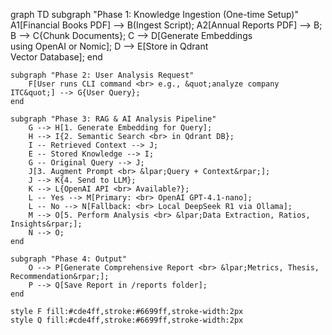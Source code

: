 graph TD
subgraph "Phase 1: Knowledge Ingestion (One-time Setup)"
A1[Financial Books PDF] --> B(Ingest Script);
A2[Annual Reports PDF] --> B;
B --> C{Chunk Documents};
C --> D[Generate Embeddings <br> using OpenAI or Nomic];
D --> E[Store in Qdrant <br> Vector Database];
end

    subgraph "Phase 2: User Analysis Request"
        F[User runs CLI command <br> e.g., &quot;analyze company ITC&quot;] --> G{User Query};
    end

    subgraph "Phase 3: RAG & AI Analysis Pipeline"
        G --> H[1. Generate Embedding for Query];
        H --> I{2. Semantic Search <br> in Qdrant DB};
        I -- Retrieved Context --> J;
        E -- Stored Knowledge --> I;
        G -- Original Query --> J;
        J[3. Augment Prompt <br> &lpar;Query + Context&rpar;];
        J --> K{4. Send to LLM};
        K --> L{OpenAI API <br> Available?};
        L -- Yes --> M[Primary: <br> OpenAI GPT-4.1-nano];
        L -- No --> N[Fallback: <br> Local DeepSeek R1 via Ollama];
        M --> O[5. Perform Analysis <br> &lpar;Data Extraction, Ratios, Insights&rpar;];
        N --> O;
    end

    subgraph "Phase 4: Output"
        O --> P[Generate Comprehensive Report <br> &lpar;Metrics, Thesis, Recommendation&rpar;];
        P --> Q[Save Report in /reports folder];
    end

    style F fill:#cde4ff,stroke:#6699ff,stroke-width:2px
    style Q fill:#cde4ff,stroke:#6699ff,stroke-width:2px
